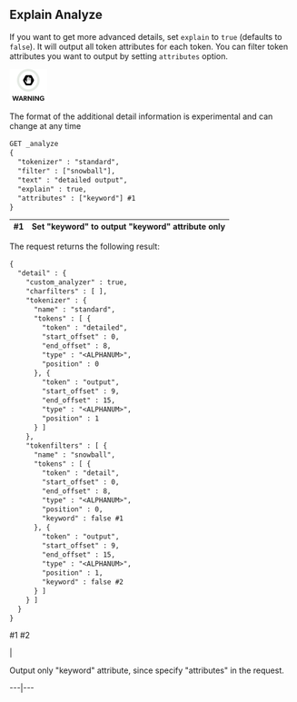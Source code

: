 ## Explain Analyze

If you want to get more advanced details, set `explain` to `true` (defaults to `false`). It will output all token attributes for each token. You can filter token attributes you want to output by setting `attributes` option.

![Warning](images/icons/warning.png)

The format of the additional detail information is experimental and can change at any time 
    
    
    GET _analyze
    {
      "tokenizer" : "standard",
      "filter" : ["snowball"],
      "text" : "detailed output",
      "explain" : true,
      "attributes" : ["keyword"] #1
    }

#1| Set "keyword" to output "keyword" attribute only     
---|---  
  
The request returns the following result:
    
    
    {
      "detail" : {
        "custom_analyzer" : true,
        "charfilters" : [ ],
        "tokenizer" : {
          "name" : "standard",
          "tokens" : [ {
            "token" : "detailed",
            "start_offset" : 0,
            "end_offset" : 8,
            "type" : "<ALPHANUM>",
            "position" : 0
          }, {
            "token" : "output",
            "start_offset" : 9,
            "end_offset" : 15,
            "type" : "<ALPHANUM>",
            "position" : 1
          } ]
        },
        "tokenfilters" : [ {
          "name" : "snowball",
          "tokens" : [ {
            "token" : "detail",
            "start_offset" : 0,
            "end_offset" : 8,
            "type" : "<ALPHANUM>",
            "position" : 0,
            "keyword" : false #1
          }, {
            "token" : "output",
            "start_offset" : 9,
            "end_offset" : 15,
            "type" : "<ALPHANUM>",
            "position" : 1,
            "keyword" : false #2
          } ]
        } ]
      }
    }

#1 #2

| 

Output only "keyword" attribute, since specify "attributes" in the request.   
  
---|---
